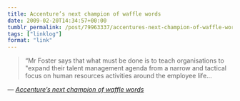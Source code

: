 ```yaml
---
title: Accenture’s next champion of waffle words
date: 2009-02-20T14:34:57+00:00
tumblr_permalink: /post/79963337/accentures-next-champion-of-waffle-words
tags: ["linklog"]
format: "link"
---
```


> &ldquo;Mr Foster says that what must be done is to teach organisations to "expand their talent management agenda from a narrow and tactical focus on human resources activities around the employee life&hellip;

— <cite>[Accenture&#8217;s next champion of waffle words](http://www.ft.com/cms/s/0/48e4569a-cb56-11dc-97ff-000077b07658.html)</cite>
